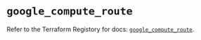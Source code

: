 # `google_compute_route`

Refer to the Terraform Registory for docs: [`google_compute_route`](https://registry.terraform.io/providers/hashicorp/google-beta/5.26.0/docs/resources/google_compute_route).
